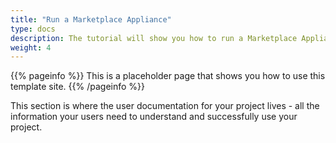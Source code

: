 ```yaml
---
title: "Run a Marketplace Appliance"
type: docs
description: The tutorial will show you how to run a Marketplace Appliance in OpenNebula
weight: 4
---
```


{{% pageinfo %}}
This is a placeholder page that shows you how to use this template site.
{{% /pageinfo %}}

This section is where the user documentation for your project lives - all the
information your users need to understand and successfully use your project.
